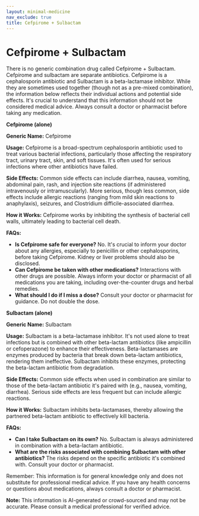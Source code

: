 ```yaml
---
layout: minimal-medicine
nav_exclude: true
title: Cefpirome + Sulbactam
---
```


# Cefpirome + Sulbactam

There is no generic combination drug called Cefpirome + Sulbactam.  Cefpirome and sulbactam are separate antibiotics.  Cefpirome is a cephalosporin antibiotic and Sulbactam is a beta-lactamase inhibitor.  While they are sometimes used together (though not as a pre-mixed combination), the information below reflects their individual actions and potential side effects.  It's crucial to understand that this information should not be considered medical advice.  Always consult a doctor or pharmacist before taking any medication.

**Cefpirome (alone)**

**Generic Name:** Cefpirome

**Usage:** Cefpirome is a broad-spectrum cephalosporin antibiotic used to treat various bacterial infections, particularly those affecting the respiratory tract, urinary tract, skin, and soft tissues.  It's often used for serious infections where other antibiotics have failed.

**Side Effects:** Common side effects can include diarrhea, nausea, vomiting, abdominal pain, rash, and injection site reactions (if administered intravenously or intramuscularly).  More serious, though less common, side effects include allergic reactions (ranging from mild skin reactions to anaphylaxis), seizures, and Clostridium difficile-associated diarrhea.

**How it Works:** Cefpirome works by inhibiting the synthesis of bacterial cell walls, ultimately leading to bacterial cell death.

**FAQs:**

* **Is Cefpirome safe for everyone?**  No. It's crucial to inform your doctor about any allergies, especially to penicillin or other cephalosporins, before taking Cefpirome.  Kidney or liver problems should also be disclosed.
* **Can Cefpirome be taken with other medications?**  Interactions with other drugs are possible.  Always inform your doctor or pharmacist of all medications you are taking, including over-the-counter drugs and herbal remedies.
* **What should I do if I miss a dose?**  Consult your doctor or pharmacist for guidance.  Do not double the dose.


**Sulbactam (alone)**

**Generic Name:** Sulbactam

**Usage:** Sulbactam is a beta-lactamase inhibitor. It's not used alone to treat infections but is combined with other beta-lactam antibiotics (like ampicillin or cefoperazone) to enhance their effectiveness. Beta-lactamases are enzymes produced by bacteria that break down beta-lactam antibiotics, rendering them ineffective. Sulbactam inhibits these enzymes, protecting the beta-lactam antibiotic from degradation.

**Side Effects:**  Common side effects when used in combination are similar to those of the beta-lactam antibiotic it's paired with (e.g., nausea, vomiting, diarrhea).  Serious side effects are less frequent but can include allergic reactions.

**How it Works:** Sulbactam inhibits beta-lactamases, thereby allowing the partnered beta-lactam antibiotic to effectively kill bacteria.

**FAQs:**

* **Can I take Sulbactam on its own?** No. Sulbactam is always administered in combination with a beta-lactam antibiotic.
* **What are the risks associated with combining Sulbactam with other antibiotics?** The risks depend on the specific antibiotic it's combined with.  Consult your doctor or pharmacist.


Remember: This information is for general knowledge only and does not substitute for professional medical advice.  If you have any health concerns or questions about medications, always consult a doctor or pharmacist.


**Note:** This information is AI-generated or crowd-sourced and may not be accurate. Please consult a medical professional for verified advice.
